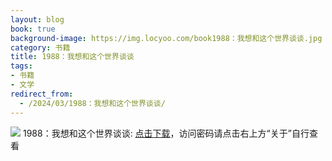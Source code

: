 ```yaml
---
layout: blog
book: true
background-image: https://img.locyoo.com/book1988：我想和这个世界谈谈.jpg
category: 书籍
title: 1988：我想和这个世界谈谈
tags:
- 书籍
- 文学
redirect_from:
  - /2024/03/1988：我想和这个世界谈谈/
---
```

![](https://img.locyoo.com/book1988：我想和这个世界谈谈.jpg)
1988：我想和这个世界谈谈: <a name = "ref1" href="https://url18.ctfile.com/f/50983618-1439914516-55f9e7?p=3619">点击下载</a>，访问密码请点击右上方“关于”自行查看